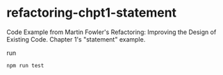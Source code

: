 # refactoring-chpt1-statement
Code Example from Martin Fowler's Refactoring: Improving the Design of Existing Code.  Chapter 1's "statement" example.

run
``` js
npm run test
```
